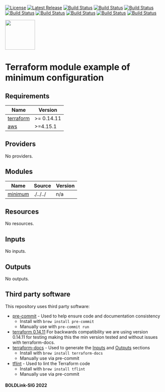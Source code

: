 [![License](https://img.shields.io/badge/License-Apache-blue.svg)](https://github.com/boldlink/terraform-aws-ecr-registry/blob/main/LICENSE)
[![Latest Release](https://img.shields.io/github/release/boldlink/terraform-aws-ecr-registry.svg)](https://github.com/boldlink/terraform-aws-ecr-registry/releases/latest)
[![Build Status](https://github.com/boldlink/terraform-aws-ecr-registry/actions/workflows/update.yaml/badge.svg)](https://github.com/boldlink/terraform-aws-ecr-registry/actions)
[![Build Status](https://github.com/boldlink/terraform-aws-ecr-registry/actions/workflows/release.yaml/badge.svg)](https://github.com/boldlink/terraform-aws-ecr-registry/actions)
[![Build Status](https://github.com/boldlink/terraform-aws-ecr-registry/actions/workflows/pre-commit.yaml/badge.svg)](https://github.com/boldlink/terraform-aws-ecr-registry/actions)
[![Build Status](https://github.com/boldlink/terraform-aws-ecr-registry/actions/workflows/pr-labeler.yaml/badge.svg)](https://github.com/boldlink/terraform-aws-ecr-registry/actions)
[![Build Status](https://github.com/boldlink/terraform-aws-ecr-registry/actions/workflows/module-examples-tests.yaml/badge.svg)](https://github.com/boldlink/terraform-aws-ecr-registry/actions)
[![Build Status](https://github.com/boldlink/terraform-aws-ecr-registry/actions/workflows/checkov.yaml/badge.svg)](https://github.com/boldlink/terraform-aws-ecr-registry/actions)
[![Build Status](https://github.com/boldlink/terraform-aws-ecr-registry/actions/workflows/auto-merge.yaml/badge.svg)](https://github.com/boldlink/terraform-aws-ecr-registry/actions)
[![Build Status](https://github.com/boldlink/terraform-aws-ecr-registry/actions/workflows/auto-badge.yaml/badge.svg)](https://github.com/boldlink/terraform-aws-ecr-registry/actions)

[<img src="https://avatars.githubusercontent.com/u/25388280?s=200&v=4" width="96"/>](https://boldlink.io)

# Terraform module example of minimum configuration


<!-- BEGINNING OF PRE-COMMIT-TERRAFORM DOCS HOOK -->
## Requirements

| Name | Version |
|------|---------|
| <a name="requirement_terraform"></a> [terraform](#requirement\_terraform) | >= 0.14.11 |
| <a name="requirement_aws"></a> [aws](#requirement\_aws) | >=4.15.1 |

## Providers

No providers.

## Modules

| Name | Source | Version |
|------|--------|---------|
| <a name="module_minimum"></a> [minimum](#module\_minimum) | ./../../ | n/a |

## Resources

No resources.

## Inputs

No inputs.

## Outputs

No outputs.
<!-- END OF PRE-COMMIT-TERRAFORM DOCS HOOK -->

## Third party software
This repository uses third party software:
* [pre-commit](https://pre-commit.com/) - Used to help ensure code and documentation consistency
  * Install with `brew install pre-commit`
  * Manually use with `pre-commit run`
* [terraform 0.14.11](https://releases.hashicorp.com/terraform/0.14.11/) For backwards compatibility we are using version 0.14.11 for testing making this the min version tested and without issues with terraform-docs.
* [terraform-docs](https://github.com/segmentio/terraform-docs) - Used to generate the [Inputs](#Inputs) and [Outputs](#Outputs) sections
  * Install with `brew install terraform-docs`
  * Manually use via pre-commit
* [tflint](https://github.com/terraform-linters/tflint) - Used to lint the Terraform code
  * Install with `brew install tflint`
  * Manually use via pre-commit

#### BOLDLink-SIG 2022

